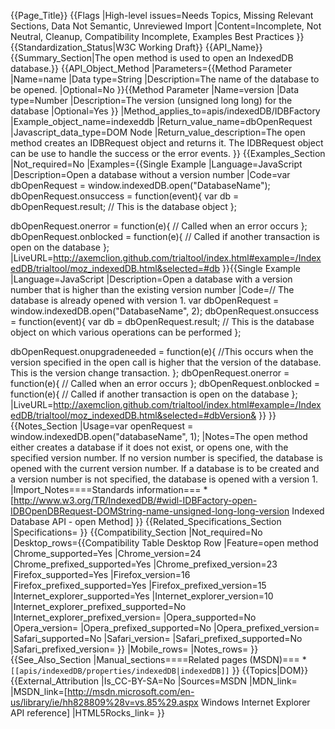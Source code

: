 {{Page_Title}}
{{Flags
|High-level issues=Needs Topics, Missing Relevant Sections, Data Not Semantic, Unreviewed Import
|Content=Incomplete, Not Neutral, Cleanup, Compatibility Incomplete, Examples Best Practices
}}
{{Standardization_Status|W3C Working Draft}}
{{API_Name}}
{{Summary_Section|The open method is used to open an IndexedDB database.}}
{{API_Object_Method
|Parameters={{Method Parameter
|Name=name
|Data type=String
|Description=The name of the database to be opened.
|Optional=No
}}{{Method Parameter
|Name=version
|Data type=Number
|Description=The version (unsigned long long) for the database
|Optional=Yes
}}
|Method_applies_to=apis/indexedDB/IDBFactory
|Example_object_name=indexeddb
|Return_value_name=dbOpenRequest
|Javascript_data_type=DOM Node
|Return_value_description=The open method creates an IDBRequest object and returns it. The IDBRequest object can be use to handle the success or the error events.
}}
{{Examples_Section
|Not_required=No
|Examples={{Single Example
|Language=JavaScript
|Description=Open a database without a version number
|Code=var dbOpenRequest = window.indexedDB.open("DatabaseName");
  dbOpenRequest.onsuccess = function(event){
var db = dbOpenRequest.result; // This is the database object
};


dbOpenRequest.onerror = function(e){
   // Called when an error occurs
  };
  dbOpenRequest.onblocked = function(e){
    // Called if another transaction is open on the database
  };
|LiveURL=http://axemclion.github.com/trialtool/index.html#example=/IndexedDB/trialtool/moz_indexedDB.html&selected=#db
}}{{Single Example
|Language=JavaScript
|Description=Open a database with a version number that is higher than the existing version number
|Code=// The database is already opened with version 1. 
var dbOpenRequest = window.indexedDB.open("DatabaseName", 2);
  dbOpenRequest.onsuccess = function(event){
var db = dbOpenRequest.result; // This is the database object on which various operations can be performed
};

dbOpenRequest.onupgradeneeded = function(e){
   //This occurs when the version specified in the open call is higher that the version of the database. This is the version change transaction. 
  };
dbOpenRequest.onerror = function(e){
   // Called when an error occurs
  };
  dbOpenRequest.onblocked = function(e){
    // Called if another transaction is open on the database
  };
|LiveURL=http://axemclion.github.com/trialtool/index.html#example=/IndexedDB/trialtool/moz_indexedDB.html&selected=#dbVersion&
}}
}}
{{Notes_Section
|Usage=var openRequest = window.indexedDB.open("databaseName", 1);
|Notes=The open method either creates a database if it does not exist, or opens one, with the specified version number. If no version number is specified, the database is opened with the current version number. If a database is to be created and a version number is not specified, the database is opened with a version 1.
|Import_Notes====Standards information===
*[http://www.w3.org/TR/IndexedDB/#widl-IDBFactory-open-IDBOpenDBRequest-DOMString-name-unsigned-long-long-version Indexed Database API - open Method]
}}
{{Related_Specifications_Section
|Specifications=
}}
{{Compatibility_Section
|Not_required=No
|Desktop_rows={{Compatibility Table Desktop Row
|Feature=open method
|Chrome_supported=Yes
|Chrome_version=24
|Chrome_prefixed_supported=Yes
|Chrome_prefixed_version=23
|Firefox_supported=Yes
|Firefox_version=16
|Firefox_prefixed_supported=Yes
|Firefox_prefixed_version=15
|Internet_explorer_supported=Yes
|Internet_explorer_version=10
|Internet_explorer_prefixed_supported=No
|Internet_explorer_prefixed_version=
|Opera_supported=No
|Opera_version=
|Opera_prefixed_supported=No
|Opera_prefixed_version=
|Safari_supported=No
|Safari_version=
|Safari_prefixed_supported=No
|Safari_prefixed_version=
}}
|Mobile_rows=
|Notes_rows=
}}
{{See_Also_Section
|Manual_sections====Related pages (MSDN)===
*<code>[[apis/indexedDB/properties/indexedDB|indexedDB]]</code>
}}
{{Topics|DOM}}
{{External_Attribution
|Is_CC-BY-SA=No
|Sources=MSDN
|MDN_link=
|MSDN_link=[http://msdn.microsoft.com/en-us/library/ie/hh828809%28v=vs.85%29.aspx Windows Internet Explorer API reference]
|HTML5Rocks_link=
}}